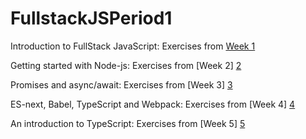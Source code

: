 # FullstackJSPeriod1


Introduction to FullStack JavaScript: Exercises from [Week 1][1]

Getting started with Node-js: Exercises from [Week 2] [2]

Promises and async/await: Exercises from [Week 3] [3]

ES-next, Babel, TypeScript and Webpack: Exercises from [Week 4] [4]

An introduction to TypeScript: Exercises from [Week 5] [5]






















[1]: https://github.com/Younes2630/FullstackJSPeriod1/tree/master/Week1
[2]: https://github.com/Younes2630/FullstackJSPeriod1/tree/master/Week2
[3]: https://github.com/Younes2630/FullstackJSPeriod1/tree/master/Week3
[4]: https://github.com/Younes2630/FullstackJSPeriod1/tree/master/Week4
[5]: https://github.com/Younes2630/FullstackJSPeriod1/tree/master/Week5
